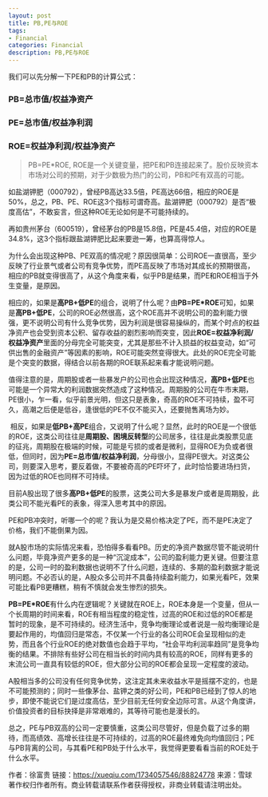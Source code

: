 ```yaml
---
layout: post
title: PB,PE与ROE
tags:
- Financial
categories: Financial
description: PB,PE与ROE
---
```



我们可以先分解一下PE和PB的计算公式：

### PB=总市值/权益净资产

### PE=总市值/权益净利润

### ROE=权益净利润/权益净资产

> PB=PE*ROE, ROE是一个关键变量，把PE和PB连接起来了。股价反映资本市场对公司的预期，对于少数极为热门的公司，PB和PE有双高的可能。

如盐湖钾肥（000792），曾经PB高达33.5倍，PE高达66倍，相应的ROE是50%，总之，PB、PE、ROE这3个指标可谓奇高。盐湖钾肥（000792）是否“极度高估”，不敢妄言，但这种ROE无论如何是不可能持续的。

再如贵州茅台（600519），曾经茅台的PB是15.8倍，PE是45.4倍，对应的ROE是34.8%，这3个指标跟盐湖钾肥比起来要逊一筹，也算高得惊人。

为什么会出现这种PB、PE双高的情况呢？原因很简单：公司ROE一直很高，至少反映了行业景气或者公司有竞争优势，而PE高反映了市场对其成长的预期很高，相应的PB就变得很高了，从这个角度来看，似乎PB是结果，而PE和ROE相当于外生变量，是原因。

相应的，如果是**高PB+低PE**的组合，说明了什么呢？由**PB=PE*ROE**可知，如果是**高PB+低PE**，公司的ROE必然很高，这个ROE高并不说明公司的盈利能力很强，更不说明公司有什么竞争优势，因为利润是很容易操纵的，而某个时点的权益净资产也会受到资本公积、留存收益的剧烈影响而突变，因此**ROE=权益净利润/权益净资产**里面的分母完全可能突变，尤其是那些不计入损益的权益变动，如“可供出售的金融资产”等因素的影响，ROE可能突然变得很大。此处的ROE完全可能是个突变的数据，得结合以前各期的ROE联系起来看才能说明问题。

值得注意的是，周期股或者一些暴发户的公司也会出现这种情况，**高PB+低PE**也可能是一个异常大的利润数据突然造成了这种情况。周期股的公司在牛市末期，PE很小，乍一看，似乎前景光明，但这只是表象，奇高的ROE不可持续，盈不可久，高潮之后便是低谷，逢很低的PE不仅不能买入，还要抛售离场为妙。

 相反，如果是**低PB+高PE**组合，又说明了什么呢？显然，此时的ROE是一个很低的ROE，这类公司往往是**周期股、困境反转型**的公司居多，往往是此类股票见底的征兆，周期股在极端的时候，可能是亏损的或者是微利，显得ROE为负或者很低，但同时，因为**PE=总市值/权益净利润**，分母很小，显得PE很大。对这类公司，则要深入思考，要反着做，不要被奇高的PE吓坏了，此时恰恰要进场扫货，因为过低的ROE也同样不可持续。

目前A股出现了很多**高PB+低PE**的股票，这类公司大多是暴发户或者是周期股，此类公司不能光看PE的表象，得深入思考其中的原因。

PE和PB冲突时，听哪一个的呢？我认为是交易价格决定了PE，而不是PE决定了价格，我们不能倒果为因。

就A股市场的实际情况来看，恐怕得多看看PB。历史的净资产数据尽管不能说明什么问题，毕竟净资产更多的是一种“沉淀成本”，公司的盈利能力更关键。但要注意的是，公司一时的盈利数据也说明不了什么问题，连续的、多期的盈利数据才能说明问题。不必否认的是，A股众多公司并不具备持续盈利能力，如果光看PE，效果可能比看PB更糟糕，稍有不慎就会发生惨烈的损失。

**PB=PE*ROE**有什么内在逻辑呢？关键就在ROE上，ROE本身是一个变量，但从一个长周期的时间来看，ROE有相当程度的稳定性，过高的ROE和过低的ROE都是暂时的现象，是不可持续的。经济生活中，竞争均衡理论或者说是一般均衡理论是要起作用的，均值回归是常态，不仅某一个行业的各公司ROE会呈现相似的走势，而且各个行业ROE的绝对数值也会趋于平均，“社会平均利润率趋同”是竞争均衡的结果。不排除有些好公司在相当长的时间内具有较高的ROE，同样有更多的末流公司一直具有较低的ROE，但大部分公司的ROE都会呈现一定程度的波动。

A股相当多的公司没有任何竞争优势，这注定其未来收益水平是摇摆不定的，也是不可能预测的；同时一些像茅台、盐钾之类的好公司，PE和PB已经到了惊人的地步，即使不能说它们是过度高估，至少目前无任何安全边际可言。从这个角度讲，价值投资者的目标抉择是非常艰难的，其等待可能也是漫长的。

总之，PE与PB双高的公司一定要慎重，这类公司尽管好，但是负载了过多的期待，而高绩效、高增长往往是不可持续的，过高的ROE最终难免向均值回归；PE与PB背离的公司，与其看PE和PB处于什么水平，我觉得更要看看当前的ROE处于什么水平。

作者：徐富贵
链接：https://xueqiu.com/1734057546/88824778
来源：雪球
著作权归作者所有。商业转载请联系作者获得授权，非商业转载请注明出处。